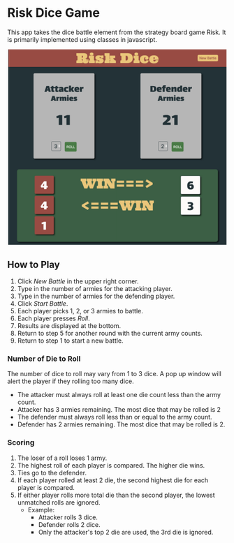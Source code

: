 # Risk Dice Game

This app takes the dice battle element from the strategy board game Risk.  It is primarily implemented using classes in javascript.

<p></p>

<p align="center">
  <img src="images/screenshot.png" width="500" title="Risk Dice">
</p>




## How to Play

1.  Click *New Battle* in the upper right corner.
2.  Type in the number of armies for the attacking player.
3.  Type in the number of armies for the defending player.
4.  Click *Start Battle*.
5.  Each player picks 1, 2, or 3 armies to battle.
6.  Each player presses *Roll*.
7.  Results are displayed at the bottom.
8.  Return to step 5 for another round with the current army counts.
9.  Return to step 1 to start a new battle.



### Number of Die to Roll

The number of dice to roll may vary from 1 to 3 dice.  A pop up window will alert the player if they rolling too many dice.
*  The attacker must always roll at least one die count less than the army count.
  *  Attacker has 3 armies remaining.  The most dice that may be rolled is 2
*  The defender must always roll less than or equal to the army count.
  *  Defender has 2 armies remaining.  The most dice that may be rolled is 2.
  


### Scoring
1.  The loser of a roll loses 1 army.
2.  The highest roll of each player is compared.  The higher die wins.
3.  Ties go to the defender.
4.  If each player rolled at least 2 die, the second highest die for each player is compared.
5.  If either player rolls more total die than the second player,  the lowest unmatched rolls are ignored.
    *  Example:
        *  Attacker rolls 3 dice.
        *  Defender rolls 2 dice.
        *  Only the attacker's top 2 die are used, the 3rd die is ignored.

